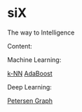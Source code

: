 # siX
The way to Intelligence

Content:

  Machine Learning:
  
  <a href="https://github.com/kUNQIjIANG/siX/blob/master/MachineLearning/k-NN.ipynb">k-NN</a>
  <a href="https://github.com/kUNQIjIANG/siX/blob/master/MachineLearning/k-NN.ipynb">AdaBoost</a>
  
  Deep Learning:
  
  <a href="http://en.wikipedia.org/wiki/Petersen_graph">Petersen Graph</a>
  

